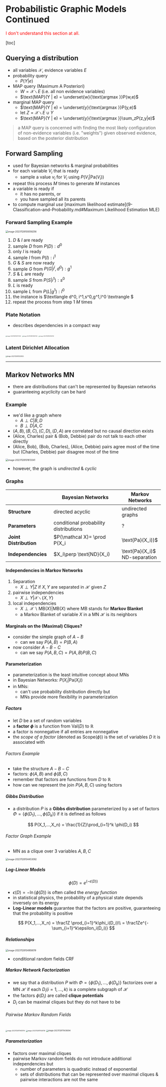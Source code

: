 # Probabilistic Graphic Models Continued

<span style="color:red">I don't understand this section at all.</span>

[toc]

## Querying a distribution

- all variables $\mathcal X$, evidence variables $E$
- probability query
  - $P(Y|e)$
- MAP query (Maximum A Posteriori)
  - $W = \mathcal X\backslash E$ (i.e. all non evidence variables)
  - $\text{MAP}(Y | e) = \underset{w}{\text{argmax }}P(w,e)$
- marginal MAP query
  -  $\text{MAP}(Y | e) = \underset{y}{\text{argmax }}P(y,e)$
  - let $Z = \mathcal X\backslash E \cup Y$
  - $\text{MAP}(Y | e) = \underset{y}{\text{argmax }}\sum_zP(z,y|e)$

> a MAP query is concerned with finding the most likely configuration of non-evidence variables (i.e. "weights") given observed evidence, based on the posterior distribution

## Forward Sampling

- used for Bayesian networks & marginal probabilities 
- for each variable $V_i$ that is ready
  - sample a value $v_i$ for $V_i$ using $P(V_i| \text{Pa}(V_i))$ 
- repeat this process $M$ times to generate $M$ instances 
- a variable is ready if
  - it has no parents, or
  - you have sampled all its parents
- to compute marginal *use* [maximum likelihood estimate](9-Classification-and-Probability.md#Maximum Likelihood Estimation MLE)

### Forward Sampling Example 

<img src="images/image-20231128100058256.png" alt="image-20231128100058256" style="zoom:50%;" />

1. $D$ & $I$ are ready
2. sample $D$ from $P(D): d^0$
3. only $I$ is ready
4. sample $I$ from $P(I): i^1$
5. $G$ & $S$ are now ready
6. sample $G$ from $P(G|i^i,d^0):g^1$
7. $S$ & $L$ are ready
8. sample $S$ from $P(S|i^1):s^0$
9. $L$ is ready
10. sample $L$ from $P(L|g^1):l^0$
11. the instance is $\textlangle d^0, i^1,s^0,g^1,l^0 \textrangle $
12. repeat the process from step 1 $M$ times

### Plate Notation

- describes dependencies in a compact way

<img src="images/image-20231128100707206.png" alt="image-20231128100707206" style="zoom:25%;" />

<img src="images/image-20231128100827225.png" alt="image-20231128100827225" style="zoom:25%;" />

<img src="images/image-20231128100832136.png" alt="image-20231128100832136" style="zoom:25%;" />

### Latent Dirichlet Allocation

<img src="images/image-20231128101029555.png" alt="image-20231128101029555" style="zoom:30%;" />

---

## Markov Networks MN

- there are distributions that can't be represented by Bayesian networks
- guaranteeing acyclicity can be hard

### Example

- we'd like a graph where
  - $A \perp C | B,D$
  - $B\perp D|A,C$
- $(A,B),(B,C),(C,D),(D,A)$ are correlated but no causal direction exists
- (Alice, Charles) pair & (Bob, Debbie) pair do not talk to each other directly
- (Alice, Bob), (Bob, Charles), (Alice, Debbie) pairs agree most of the time but
  (Charles, Debbie) pair disagree most of the time

<img src="images/image-20231128101613341.png" alt="image-20231128101613341" style="zoom:50%;" />

- however, the graph is *undirected* & *cyclic*

### Graphs

|                        | Bayesian Networks                                           | Markov Networks                                              |
| ---------------------- | ----------------------------------------------------------- | ------------------------------------------------------------ |
| **Structure**          | directed acyclic                                            | undirected graphs                                            |
| **Parameters**         | conditional probability distributions                       | ?                                                            |
| **Joint Distribution** | $P(\mathcal X)= \prod P(X_i|\text{Pa}(X_i))$                | ?                                                            |
| **Independencies**     | $X_i\perp \text{ND}(X_i)|\text{Pa}(X_i)$<br />ND-separation | separation<br />pairwise independencies<br />local independencies |

#### Independencies in Markov Networks

1. Separation
   - $X \perp Y|Z$ if $X,Y$ are separated in $\mathcal H$ given $Z$
2. pairwise independencies
   - $X \perp Y| \mathcal X \backslash \{X,Y\}$
3. local independencies
   - $X\perp \mathcal X \backslash \text{MB}(X) | \text{MB}(X)$ where $\text{MB}$ stands for **Markov Blanket**
   - a Markov Blanket of variable $X$ in a MN $\mathcal H$ is its neighbors

#### Marginals on the (Maximal) Cliques?

- consider the simple graph of $A-B$
  - can we say $P(A,B)=P(B,A)$
- now consider $A-B-C$
  - can we say $P(A,B,C)=P(A,B)P(B,C)$

#### Parameterization

- parameterization is the least intuitive concept about MNs
- in Bayesian Networks: $P(X_i | \text{Pa}(X_i))$
- in MNs:
  - can't use probability distribution directly but
  - MNs provide more flexibility in parameterization

##### Factors

- let $D$ be a set of random variables
- a **factor $\phi$** is a function from $\text{Val}(D)$ to $\mathbb R$
- a factor is nonnegative if all entries are nonnegative
- the *scope of a factor* (denoted as $\text{Scope}(\phi)$) is the set of variables $D$ it is associated with

###### Factors Example

- take the structure $A-B-C$
- factors: $\phi(A,B)$ and $\phi(B,C)$
- remember that factors are functions from $D$ to $\mathbb R$ 
- how can we represent the join $P(A,B,C)$ using factors

##### Gibbs Distribution

- a distribution $P$ is a **Gibbs distribution** parameterized by a set of factors $\Phi = \{\phi(D_1),...,\phi(D_k)\}$ if it is defined as follows

$$
P(X_1,...,X_n) = \frac{1}{Z}\prod_{i=1}^k \phi(D_i)
$$

###### Factor Graph Example 

- MN as a clique over 3 variables $A,B,C$

<img src="images/image-20231128104453092.png" alt="image-20231128104453092" style="zoom:50%;" />

##### Log-Linear Models

$$
\phi(D) = e^{(-\epsilon(D))}
$$

- $\epsilon(D)=-\ln(\phi(D))$ is often called the *energy function*
- in statistical physics, the probability of a physical state depends inversely on its energy
- **Log-Linear models** guarantee that the factors are positive, guaranteeing that the probability is positive

$$
P(X_1,...,X_n) = \frac1Z \prod_{i=1}^k\phi_i(D_i)\\
= \frac1Ze^{-\sum_{i=1}^k\epsilon_i(D_i)}
$$

##### Relationships

<img src="images/image-20231128104958019.png" alt="image-20231128104958019" style="zoom:50%;" />

- conditional random fields CRF

##### Markov Network Factorization

- we say that a distribution $P$ with $\Phi = \{\phi(D_1),...,\phi(D_k)\}$ factorizes over a MN $\mathcal H$ if each $D_i (i=1,...,k)$ is a complete subgraph of $\mathcal H$
- the factors $\phi(D_i)$ are called **clique potentials**
- $D_i$ can be maximal cliques but they do not have to be

###### Pairwise Markov Random Fields

<img src="images/image-20231128111400114.png" alt="image-20231128111400114" style="zoom: 33%;" />

<img src="images/image-20231128111426116.png" alt="image-20231128111426116" style="zoom:33%;" />

<img src="images/image-20231128111436094.png" alt="image-20231128111436094" style="zoom:40%;" />

##### Parameterization

- factors over maximal cliques
- pairwise Markov random fields do not introduce additional independencies but
  - number of parameters is quadratic instead of exponential 
  - sets of distributions that can be represented over maximal cliques & pairwise interactions are not the same

